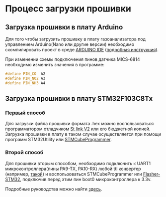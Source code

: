 # Процесс загрузки прошивки

## Загрузка прошивки в плату Arduino

Для того чтобы загрузить прошивку в плату газоанализатора под управлением Arduino(Nano или другие версии) необходимо скомпилировать проект в среде [ARDUINO IDE](https://www.arduino.cc/en/software) ([подробная инструкция](https://arduinomaster.ru/platy-arduino/proshivka-zagruzchik-arduino-ide/)).

При изменении схемы подключения пинов датчика MICS-6814 необходимо изменить значения в программе:

```cpp
#define PIN_CO  A2
#define PIN_NO2 A3
#define PIN_NH3 A4
```

## Загрузка прошивки в плату STM32F103C8Tx

### Первый способ

Для загрузки файла прошивки формата .hex можно воспользоваться программатором отладчиком [St link V2](https://www.st.com/en/development-tools/st-link-v2.html) или его бюджетной копией.
Загрузка прошивки в плату в таком случае осуществляется при помощи программ STM32Utility или [STMCubeProgrammer](https://wiki.st.com/stm32mpu/wiki/STM32CubeProgrammer).

### Второй способ

Для прошивки вторым способом, необходимо подключить к UART1 микроконтроллера(пины PA9-TX, PA10-RX) любой ttl конвертер (например, [такой](https://www.chipdip.ru/catalog/popular/usb-uart))
и воспользоваться STMCubeProgrammer или [Flasher-STM32](https://www.st.com/en/development-tools/flasher-stm32.html), подключив перед этим пин boot0 микроконтроллера к 3.3v.

Подробные руководства можно найти [здесь](https://blog.kvv213.com/2020/01/kak-proshit-chip-stm32/).
